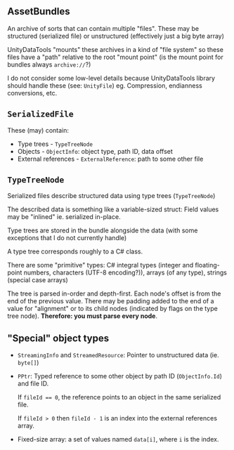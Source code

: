﻿## AssetBundles
An archive of sorts that can contain multiple "files". These may be structured (serialized file)
or unstructured (effectively just a big byte array)

UnityDataTools "mounts" these archives in a kind of "file system" so these files have a "path"
relative to the root "mount point" (is the mount point for bundles always `archive://`?)

I do not consider some low-level details because UnityDataTools library should handle these (see: `UnityFile`)
eg. Compression, endianness conversions, etc.

## `SerializedFile`
These (may) contain:
- Type trees - `TypeTreeNode`
- Objects - `ObjectInfo`: object type, path ID, data offset
- External references - `ExternalReference`: path to some other file

## `TypeTreeNode`
Serialized files describe structured data using type trees (`TypeTreeNode`)

The described data is something like a variable-sized struct: Field values may be "inlined" ie. serialized in-place.

Type trees are stored in the bundle alongside the data (with some exceptions that I do not currently handle)

A type tree corresponds roughly to a C# class.

There are some "primitive" types: C# integral types (integer and floating-point numbers, characters (UTF-8 encoding?)),
arrays (of any type), strings (special case arrays)

The tree is parsed in-order and depth-first. Each node's offset is from the end of the previous value.
There may be padding added to the end of a value for "alignment" or to its child nodes (indicated by flags on the type 
tree node). **Therefore: you must parse every node**.

## "Special" object types
- `StreamingInfo` and `StreamedResource`: Pointer to unstructured data (ie. `byte[]`)
- `PPtr`: Typed reference to some other object by path ID (`ObjectInfo.Id`) and file ID.
    
    If `fileId == 0`, the reference points to an object in the same serialized file.
    
    If `fileId > 0` then `fileId - 1` is an index into the external references array.
    
- Fixed-size array: a set of values named `data[i]`, where `i` is the index.
